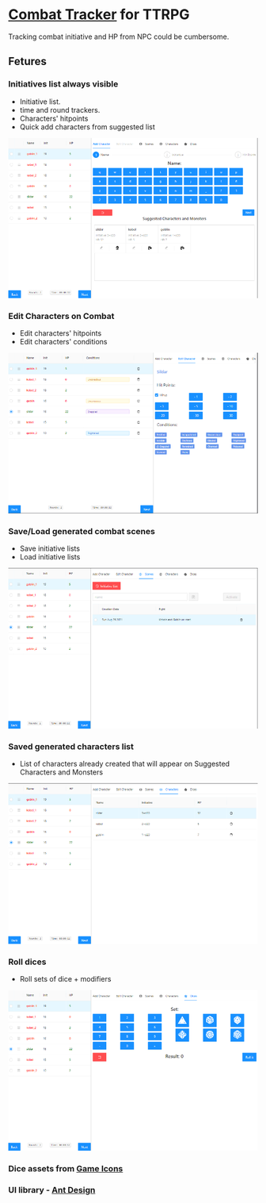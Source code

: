 # [Combat Tracker](https://santiagoclv.github.io/dnd-combat-tracker) for TTRPG

Tracking combat initiative and HP from NPC could be cumbersome.

## Fetures

### Initiatives list always visible

* Initiative list.
* time and round trackers.
* Characters' hitpoints
* Quick add characters from suggested list

![Initiative list](docs/initiative-list.png)

### Edit Characters on Combat

* Edit characters' hitpoints
* Edit characters' conditions

![Initiative list](docs/character-edits.png)

### Save/Load generated combat scenes

* Save initiative lists 
* Load initiative lists

![Initiative list](docs/scenes-manager.png)

### Saved generated characters list

* List of characters already created that will appear on Suggested Characters and Monsters

![Initiative list](docs/saved-characters.png)

### Roll dices

* Roll sets of dice + modifiers

![Initiative list](docs/roll-dices.png)

### Dice assets from [Game Icons](https://game-icons.net/)

### UI library - [Ant Design]()
